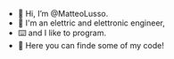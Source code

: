 - 👋 Hi, I’m @MatteoLusso.
- 🔌 I'm an elettric and elettronic engineer,
- ⌨️ and I like to program. 
- 💾 Here you can finde some of my code!
